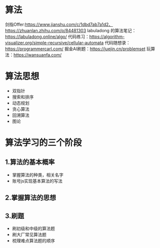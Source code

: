 # 算法
剑指Offer:https://www.jianshu.com/c/1dbd7ab7a1d2、https://zhuanlan.zhihu.com/p/84481303
labuladong 的算法笔记：https://labuladong.online/algo/
代码练习：https://algorithm-visualizer.org/simple-recursive/cellular-automata
代码随想录：https://programmercarl.com/
掘金AI刷题：https://juejin.cn/problemset
玩算法：https://wansuanfa.com/


# 算法思想
- 双指针
- 搜索和排序
- 动态规划
- 贪心算法
- 回溯算法
- 图论

# 算法学习的三个阶段
## 1.算法的基本概率
- 掌握算法的种类，相关名字
- 账号js实现基本算法的写法

## 2.掌握算法的思想


## 3.刷题
- 刷初级和中级的算法题
- 刷大厂常见算法题
- 梳理难点算法题的顺序

